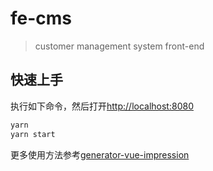 # fe-cms

> customer management system front-end

## 快速上手

执行如下命令，然后打开[http://localhost:8080](http://localhost:8080)

```bash
yarn
yarn start
```

更多使用方法参考[generator-vue-impression](https://github.com/NewDadaFE/generator-vue-impression)
